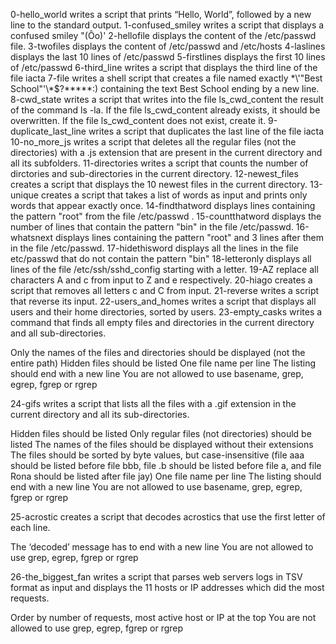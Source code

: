 0-hello_world writes a script that prints “Hello, World”, followed by a new line to the standard output.
1-confused_smiley writes a script that displays a confused smiley "(Ôo)'
2-hellofile displays the content of the /etc/passwd file.
3-twofiles displays the content of /etc/passwd and /etc/hosts
4-laslines displays the last 10 lines of /etc/passwd
5-firstlines displays the first 10 lines of /etc/passwd
6-third_line writes a script that displays the third line of the file iacta
7-file writes a shell script that creates a file named exactly \*\\'"Best School"\'\\*$\?\*\*\*\*\*:) containing the text Best School ending by a new line.
8-cwd_state writes a script that writes into the file ls_cwd_content the result of the command ls -la. If the file ls_cwd_content already exists, it should be overwritten. If the file ls_cwd_content does not exist, create it.
9-duplicate_last_line writes a script that duplicates the last line of the file iacta
10-no_more_js writes a script that deletes all the regular files (not the directories) with a .js extension that are present in the current directory and all its subfolders.
11-directories writes a script that counts the number of dirctories and sub-directories in the current directory.
12-newest_files creates a script that displays the 10 newest files in the current directory.
13-unique creates a script that takes a list of words as input and prints only words that appear exactly once.
14-findthatword displays lines containing the pattern "root" from the file /etc/passwd .
15-countthatword displays the number of lines that contain the pattern "bin" in the file /etc/passwd.
16-whatsnext displays lines containing the pattern "root" and 3 lines after them in the file /etc/passwd.
17-hidethisword displays all the lines in the file etc/passwd that do not contain the pattern "bin"
18-letteronly displays all lines of the file /etc/ssh/sshd_config starting with a letter.
19-AZ replace all characters A and c from input to Z and e respectively.
20-hiago creates a script that removes all letters c and C from input.
21-reverse writes a script that reverse its input.
22-users_and_homes writes a script that displays all users and their home directories, sorted by users.
23-empty_casks writes a command that finds all empty files and directories in the current directory and all sub-directories.

Only the names of the files and directories should be displayed (not the entire path)
Hidden files should be listed
One file name per line
The listing should end with a new line
You are not allowed to use basename, grep, egrep, fgrep or rgrep

24-gifs writes a script that lists all the files with a .gif extension in the current directory and all its sub-directories.

Hidden files should be listed
Only regular files (not directories) should be listed
The names of the files should be displayed without their extensions
The files should be sorted by byte values, but case-insensitive (file aaa should be listed before file bbb, file .b should be listed before file a, and file Rona should be listed after file jay)
One file name per line
The listing should end with a new line
You are not allowed to use basename, grep, egrep, fgrep or rgrep

25-acrostic creates a script that decodes acrostics that use the first letter of each line.

The ‘decoded’ message has to end with a new line
You are not allowed to use grep, egrep, fgrep or rgrep

26-the_biggest_fan writes a script that parses web servers logs in TSV format as input and displays the 11 hosts or IP addresses which did the most requests.

Order by number of requests, most active host or IP at the top
You are not allowed to use grep, egrep, fgrep or rgrep